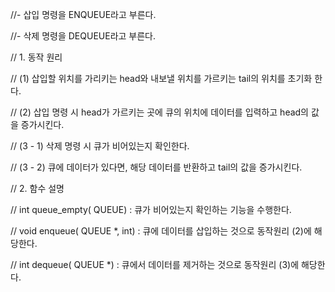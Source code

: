 //- 삽입 명령을 ENQUEUE라고 부른다.

//- 삭제 명령을 DEQUEUE라고 부른다.

// 1. 동작 원리

// (1) 삽입할 위치를 가리키는 head와 내보낼 위치를 가르키는 tail의 위치를 초기화 한다.

// (2) 삽입 명령 시 head가 가르키는 곳에 큐의 위치에 데이터를 입력하고 head의 값을 증가시킨다.

// (3 - 1) 삭제 명령 시 큐가 비어있는지 확인한다.

// (3 - 2) 큐에 데이터가 있다면, 해당 데이터를 반환하고 tail의 값을 증가시킨다.

// 2. 함수 설명

// int queue_empty( QUEUE) : 큐가 비어있는지 확인하는 기능을 수행한다.

// void enqueue( QUEUE *, int) : 큐에 데이터를 삽입하는 것으로 동작원리 (2)에 해당한다.

// int dequeue( QUEUE *) : 큐에서 데이터를 제거하는 것으로 동작원리 (3)에 해당한다.